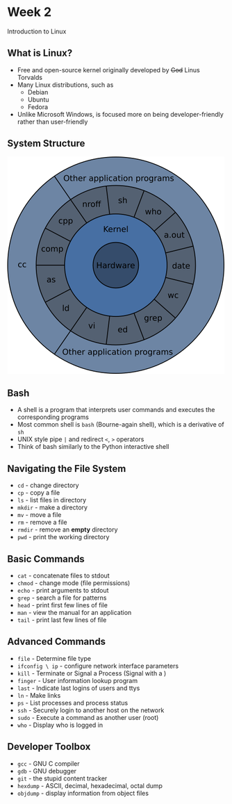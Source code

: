 # Week 2

Introduction to Linux

## What is Linux?

- Free and open-source kernel originally developed by ~~God~~ Linus Torvalds
- Many Linux distributions, such as
    - Debian
    - Ubuntu
    - Fedora
- Unlike Microsoft Windows, is focused more on being developer-friendly rather than user-friendly

## System Structure

![Architecture of UNIX Systems](img/unix.png)

## Bash

- A shell is a program that interprets user commands and executes the corresponding programs
- Most common shell is `bash` (Bourne-again shell), which is a derivative of `sh`
- UNIX style pipe `|` and redirect `<`, `>` operators
- Think of bash similarly to the Python interactive shell

## Navigating the File System

- `cd` - change directory
- `cp` - copy a file
- `ls` - list files in directory
- `mkdir` - make a directory
- `mv` - move a file
- `rm` - remove a file
- `rmdir` - remove an **empty** directory
- `pwd` - print the working directory

## Basic Commands

- `cat` - concatenate files to stdout
- `chmod` - change mode (file permissions)
- `echo` - print arguments to stdout
- `grep` - search a file for patterns
- `head` - print first few lines of file
- `man` - view the manual for an application
- `tail` - print last few lines of file

## Advanced Commands

- `file` - Determine file type
- `ifconfig \ ip` - configure network interface parameters
- `kill` - Terminate or Signal a Process (Signal with a )
- `finger` - User information lookup program
- `last` - Indicate last logins of users and ttys
- `ln` - Make links
- `ps` - List processes and process status
- `ssh` - Securely login to another host on the network
- `sudo` - Execute a command as another user (root)
- `who` - Display who is logged in

## Developer Toolbox

- `gcc` - GNU C compiler
- `gdb` - GNU debugger
- `git` - the stupid content tracker
- `hexdump` - ASCII, decimal, hexadecimal, octal dump
- `objdump` - display information from object files
